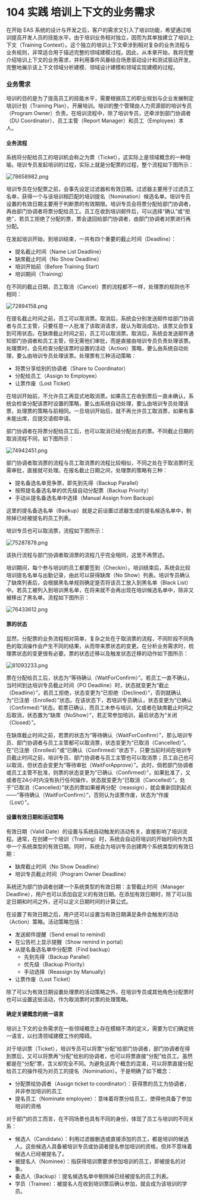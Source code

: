 # 104 实践 培训上下文的业务需求

在开始 EAS 系统的设计与开发之后，客户的需求又引入了培训功能，希望通过培训提高开发人员的技能水平。由于培训业务相对独立，因而为其单独建立了培训上下文（Training Context）。这个独立的培训上下文牵涉到相对复杂的业务流程与业务规则，非常适合用于描述完整的领域建模过程。因此，从本章开始，我将完整介绍培训上下文的业务需求，并利用事件风暴结合场景驱动设计和测试驱动开发，完整地展示该上下文领域分析建模、领域设计建模和领域实现建模的过程。

### 业务需求

培训的目的是为了提高员工的技能水平，需要根据员工的职业规划与企业发展制定培训计划（Training Plan），开展培训。培训的整个管理由人力资源部的培训专员（Program Owner）负责。在培训流程中，除了培训专员，还牵涉到部门协调者（DU Coordinator）、员工主管（Report Manager）和员工（Employee）本人。

#### **业务流程**

系统将分配给员工的培训机会称之为票（Ticket），这实际上是领域概念的一种隐喻。培训专员发起培训的过程，实际上就是分配票的过程，整个流程如下图所示：

![78658982.png](images/3e317dc0-3617-11ea-8385-cf04dfd1ded4.png)

培训专员在分配票之前，会事先设定过滤器和有效日期。过滤器主要用于过滤员工名单，获得一个与该培训相匹配的培训提名（Nomination）候选名单。培训专员设置的有效日期主要用于判断票的有效期限。培训专员会将票分配给部门协调者，再由部门协调者将票分配给员工。员工在收到培训邮件后，可以选择“确认”或“拒绝”，若员工拒绝了分配的票，票会退回给部门协调者，由部门协调者对票进行再分配。

在发起培训开始，到培训结束，一共有四个重要的截止时间（Deadline）：

- 提名截止时间（Name List Deadline）
- 缺席截止时间（No Show Deadline）
- 培训开始前（Before Training Start）
- 培训期间（Training）

在不同的截止日期，员工取消（Cancel）票的流程都不一样，处理票的规则也不相同：

![72894158.png](images/496fc1b0-3617-11ea-a700-29da27227d28.png)

在提名截止时间之前，员工可以取消票。取消后，系统会分别发送邮件给部门协调者与员工主管，只要任意一人批准了该取消请求，就认为取消成功，该票又会恢复到可用状态。在缺席截止时间之前，员工可以取消票。取消后，系统会发送邮件通知部门协调者和员工主管，但无需他们审批，而是直接由培训专员负责处理该票。处理票时，会先检查分配该票时设置的活动（Action）策略，要么由系统自动处理，要么由培训专员处理该票。处理票有三种活动策略：

- 将票分享给别的协调者（Share to Coordinator）
- 分配给员工（Assign to Employee）
- 让票作废（Lost Ticket）

在培训开始前，不允许员工再显式地取消票。如果员工在收到票后一直未确认，系统会检查分配该票时设置的策略，要么由系统自动处理，要么由培训专员处理该票，处理票的策略与前相同。一旦培训开始后，就不再允许员工取消票，如果有事未能出席，应提交请假申请。

部门协调者在将票分配给员工后，也可以取消已经分配出去的票。不同截止日期的取消流程不同，如下图所示：

![74942451.png](images/53549020-3617-11ea-a700-29da27227d28.png)

部门协调者取消票的流程与员工取消票的流程比较相似，不同之处在于取消票时无需审批，直接就可处理。在报名截止日期之间，处理票的策略有三种：

- 提名备选名单竞争票，即先到先得（Backup Parallel）
- 按照提名备选名单的优先级自动分配票（Backup Priority）
- 手动从提名备选名单中选择（Manual Assign from Backup）

这里的提名备选名单（Backup）就是之前设置过滤器生成的提名候选名单中，剔除掉已经被提名的员工列表。

培训专员也可以取消票，流程如下图所示：

![75287878.png](images/5bd2c9b0-3617-11ea-a0e3-63013d6e72ad.png)

该执行流程与部门协调者取消票的流程几乎完全相同，这里不再赘述。

培训期间，每个参与培训的员工都要签到（Checkin）。培训结束后，系统会比较培训提名名单与出勤记录，由此可以获得缺席（No Show）列表。培训专员确认了缺席列表后，会根据黑名单规则确定是否将该员工放入到黑名单（Black List）中。若员工被列入到培训黑名单，在将来就不会再出现在培训候选名单中，除非又被移出了黑名单。流程如下图所示：

![76433612.png](images/649649a0-3617-11ea-b5d4-6937111bfc43.png)

#### **票的状态**

显然，分配票的业务流程相对简单，复杂之处在于取消票的流程，不同阶段不同角色的取消操作会产生不同的结果，从而带来票状态的变更。在分析业务需求时，梳理票状态的变更很有必要。票的状态迁移以及触发状态迁移的动作如下图所示：

![81093233.png](images/6dc66e10-3617-11ea-bb50-5d7e0e1eba80.png)

票在分配给员工后，状态为“等待确认（WaitForConfirm）”。若员工一直不确认，当时间到达培训专员截止时间（PO Deadline）时，状态就变更为“截止（Deadline）”。若员工拒绝，状态变更为“已拒绝（Declined）”，否则就确认为“已注册（Enrolled）”状态。在该状态下，若培训专员确认，状态变更为“已确认（Confirmed）”状态。若票已确认，而员工未参与培训，又或者在缺席截止时间之后取消，状态置为“缺席（NoShow）”，若正常参加培训，最后状态为“关闭（Closed）”。

在缺席截止时间之前，若票的状态为“等待确认（WaitForConfirm）”，那么培训专员、部门协调者与员工主管都可以取消票，状态变更为“已取消（Cancelled）”。在“已注册（Enrolled）”或“已确认（Confirmed）”状态下，只要当前时间在培训专员截止时间之前，培训专员、部门协调者与员工主管也可以取消票；员工自己也可以取消，但状态会变更为“等待审批（WaitForApprove）”。此时，倘若部门协调者或员工主管不批准，则票的状态变更为“已确认（Confirmed）”，如果批准了，又或者在24小时内没有执行任何操作，状态就变更为“已取消（Cancelled）”。处于“已取消（Cancelled）”状态的票如果被再分配（reassign），就会重新回到起点——“等待确认（WaitForConfirm）”，否则认为该票作废，状态为“作废（Lost）”。

#### **设置有效日期和活动策略**

有效日期（Valid Date）的设置与系统自动触发的活动有关，直接影响了培训流程。通常，在创建一个培训（Training）时，系统会自动将培训的开始时间作为其中一个系统类型的有效日期。同时，系统会为培训专员创建两个系统类型的有效日期：

- 缺席截止时间（No Show Deadline）
- 培训专员截止时间（Program Owner Deadline）

系统还为部门协调者创建一个系统类型的有效日期：主管截止时间（Manager Deadline），用户也可以添加自定义的有效日期。在添加有效日期时，除了可以指定日期和时间之外，还可以定义日期时间的计算公式。

在设置了有效日期之后，用户还可以设置当有效日期满足条件会触发的活动（Action）策略。活动策略包括：

- 发送邮件提醒（Send email to remind）
- 在公告栏上显示提醒（Show remind in portal）
- 从提名备选名单中分配票（Find backup）
  - 先到先得（Backup Parallel）
  - 优先级（Backup Priority）
  - 手动选择（Reassign by Manually）
- 让票作废（Lost Ticket）

除了可以为有效日期设置处理票的活动策略之外，在培训专员或其他角色分配票时也可以设置这些活动，作为取消票时对票的处理策略。

#### **确定关键概念的统一语言**

培训上下文的业务需求在一些领域概念上存在模糊不清的定义，需要为它们确定统一语言，以扫清领域建模工作的障碍。

对于培训票（Ticket），培训专员可以将票“分配”给部门协调者，部门协调者在得到票后，又可以将票再“分配”给别的协调者，也可以将票直接“分配”给员工。虽然都是在“分配”票，含义却完全不同。为避免这两个概念的混淆，可以将票直接分配给员工的操作视为对员工的提名（Nomination）。于是明确了如下概念：

- 分配票给协调者（Assign ticket to coordinator）：获得票的员工为协调者，并非参加培训的员工
- 提名员工（Nominate employee）：意味着将票分给员工，使得他具备了参加培训的资格

对于部门的员工而言，在不同场景也具有不同的身份，体现了员工与培训的不同关系：

- 候选人（Candidate）：利用过滤器删选或直接添加的员工，都是培训的候选人。这些候选人具备被培训专员或协调者提名参加培训的资格，但并不意味着候选人已经被提名了。
- 被提名人（Nominee）：指获得培训票要求参加培训的员工，即被提名的对象。
- 备选人（Backup）：提名候选名单中剔除掉已经被提名的员工列表。
- 学员（Trainee）：被提名人在收到培训票后确认参加，就会成为该培训的学员。